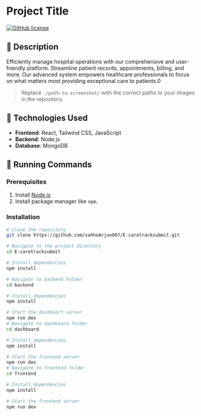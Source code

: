 # Project Title

[![GitHub license](https://img.shields.io/badge/license-MIT-blue.svg)](LICENSE)

## 📜 Description
Efficiently manage hospital operations with our comprehensive and user-friendly platform. Streamline patient records, appointments, billing, and more. Our advanced system empowers healthcare professionals to focus on what matters most providing exceptional care to patients.0



> Replace `./path-to-screenshot/` with the correct paths to your images in the repository.


## 🚀 Technologies Used
- **Frontend**:  React, Tailwind CSS, JavaScript
- **Backend**: Node.js 
- **Database**: MongoDB 

## 🏃 Running Commands

### **Prerequisites**
1. Install [Node.js](https://nodejs.org/) 
2. Install package manager like `npm`.

### **Installation**
```bash
# Clone the repository
git clone https://github.com/sahhoArjun097/E-caretracksubmit.git

# Navigate to the project directory
cd E-caretracksubmit

# Install dependencies
npm install  

# Navigate to backend folder
cd backend

# Install dependencies
npm install

# Start the dashboart server
npm run dev
# Navigate to dashboard folder 
cd dashboard

# Install dependencies
npm install

# Start the frontend server
npm run dev
# Navigate to frontend folder 
cd frontend

# Install dependencies
npm install

# Start the frontend server
npm run dev


